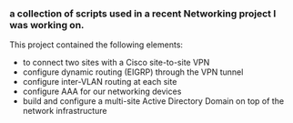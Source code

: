  ### a collection of scripts used in a recent Networking project I was working on.
 
This project contained the following elements:
- to connect two sites with a Cisco site-to-site VPN
- configure dynamic routing (EIGRP) through the VPN tunnel
- configure inter-VLAN routing at each site
- configure AAA for our networking devices
- build and configure a multi-site Active Directory Domain on top of the network infrastructure
